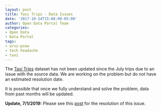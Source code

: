 ```yaml
---
layout: post
title: Taxi Trips - Data Issues
date: '2017-10-24T15:00:00-05:00'
author: Open Data Portal Team
categories:
- Open Data
- Data Portal
tags:
- wrvz-psew
- tech headache
- taxi
---
```

The [Taxi Trips](https://data.cityofchicago.org/d/wrvz-psew) dataset has not been updated since the July trips due to an issue with the source data. We are working on the problem but do not have an estimated resolution date.

It is possible that once we fully understand and solve the problem, data from past months will be updated.

**Update, 7/1/2019:** Please see this [post](http://dev.cityofchicago.org/open%20data/data%20portal/2019/07/01/taxi-dataset-relaunch.html) for the resolution of this issue.
